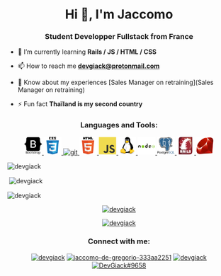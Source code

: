 <h1 align="center">Hi 👋, I'm Jaccomo</h1>
<h3 align="center">Student Developper Fullstack from France</h3>

- 🌱 I’m currently learning **Rails / JS / HTML / CSS**

- 📫 How to reach me **devgiack@protonmail.com**

- 📄 Know about my experiences [Sales Manager on retraining](Sales Manager on retraining)

- ⚡ Fun fact **Thaïland is my second country**

<h3 align="center">Languages and Tools:</h3>
<p align="center"> <a href="https://getbootstrap.com" target="_blank" rel="noreferrer"> <img src="https://raw.githubusercontent.com/devicons/devicon/master/icons/bootstrap/bootstrap-plain-wordmark.svg" alt="bootstrap" width="40" height="40"/> </a> <a href="https://www.w3schools.com/css/" target="_blank" rel="noreferrer"> <img src="https://raw.githubusercontent.com/devicons/devicon/master/icons/css3/css3-original-wordmark.svg" alt="css3" width="40" height="40"/> </a> <a href="https://git-scm.com/" target="_blank" rel="noreferrer"> <img src="https://www.vectorlogo.zone/logos/git-scm/git-scm-icon.svg" alt="git" width="40" height="40"/> </a> <a href="https://www.w3.org/html/" target="_blank" rel="noreferrer"> <img src="https://raw.githubusercontent.com/devicons/devicon/master/icons/html5/html5-original-wordmark.svg" alt="html5" width="40" height="40"/> </a> <a href="https://developer.mozilla.org/en-US/docs/Web/JavaScript" target="_blank" rel="noreferrer"> <img src="https://raw.githubusercontent.com/devicons/devicon/master/icons/javascript/javascript-original.svg" alt="javascript" width="40" height="40"/> </a> <a href="https://www.linux.org/" target="_blank" rel="noreferrer"> <img src="https://raw.githubusercontent.com/devicons/devicon/master/icons/linux/linux-original.svg" alt="linux" width="40" height="40"/> </a> <a href="https://nodejs.org" target="_blank" rel="noreferrer"> <img src="https://raw.githubusercontent.com/devicons/devicon/master/icons/nodejs/nodejs-original-wordmark.svg" alt="nodejs" width="40" height="40"/> </a> <a href="https://www.postgresql.org" target="_blank" rel="noreferrer"> <img src="https://raw.githubusercontent.com/devicons/devicon/master/icons/postgresql/postgresql-original-wordmark.svg" alt="postgresql" width="40" height="40"/> </a> <a href="https://rubyonrails.org" target="_blank" rel="noreferrer"> <img src="https://raw.githubusercontent.com/devicons/devicon/master/icons/rails/rails-original-wordmark.svg" alt="rails" width="40" height="40"/> </a> <a href="https://www.ruby-lang.org/en/" target="_blank" rel="noreferrer"> <img src="https://raw.githubusercontent.com/devicons/devicon/master/icons/ruby/ruby-original.svg" alt="ruby" width="40" height="40"/> </a> </p>


<p><img align="center" src="https://github-readme-stats.vercel.app/api/top-langs?username=devgiack&show_icons=true&locale=en&layout=compact" alt="devgiack" /></p>

<p>&nbsp;<img align="center" src="https://github-readme-stats.vercel.app/api?username=devgiack&show_icons=true&locale=en" alt="devgiack" /></p>

<p><img align="center" src="https://github-readme-streak-stats.herokuapp.com/?user=devgiack&" alt="devgiack" /></p>

<p align="center"> <a href="https://github.com/ryo-ma/github-profile-trophy"><img src="https://github-profile-trophy.vercel.app/?username=devgiack" alt="devgiack" /></a> </p>

<p align="center"> <a href="https://twitter.com/devgiack" target="blank"><img src="https://img.shields.io/twitter/follow/devgiack?logo=twitter&style=for-the-badge" alt="devgiack" /></a> </p>

<h3 align="center">Connect with me:</h3>
<p align="center">
<a href="https://twitter.com/devgiack" target="blank"><img align="center" src="https://raw.githubusercontent.com/rahuldkjain/github-profile-readme-generator/master/src/images/icons/Social/twitter.svg" alt="devgiack" height="30" width="40" /></a>
<a href="https://linkedin.com/in/jaccomo-de-gregorio-333aa2251" target="blank"><img align="center" src="https://raw.githubusercontent.com/rahuldkjain/github-profile-readme-generator/master/src/images/icons/Social/linked-in-alt.svg" alt="jaccomo-de-gregorio-333aa2251" height="30" width="40" /></a>
<a href="https://stackoverflow.com/users/devgiack" target="blank"><img align="center" src="https://raw.githubusercontent.com/rahuldkjain/github-profile-readme-generator/master/src/images/icons/Social/stack-overflow.svg" alt="devgiack" height="30" width="40" /></a>
<a href="https://discord.gg/DevGiack#9658" target="blank"><img align="center" src="https://raw.githubusercontent.com/rahuldkjain/github-profile-readme-generator/master/src/images/icons/Social/discord.svg" alt="DevGiack#9658" height="30" width="40" /></a>
</p>

